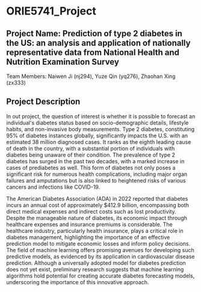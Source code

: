 # ORIE5741_Project

## Project Name: Prediction of type 2 diabetes in the US: an analysis and application of nationally representative data from National Health and Nutrition Examination Survey

Team Members: Naiwen Ji (nj294), Yuze Qin (yq276), Zhaohan Xing (zx333)

## Project Description
In out project, the question of interest is whether it is possible to forecast an individual's diabetes status based on socio-demographic details, lifestyle habits, and non-invasive body measurements. Type 2 diabetes, constituting 95% of diabetes instances globally, significantly impacts the U.S. with an estimated 38 million diagnosed cases. It ranks as the eighth leading cause of death in the country, with a substantial portion of individuals with diabetes being unaware of their condition. The prevalence of type 2 diabetes has surged in the past two decades, with a marked increase in cases of prediabetes as well. This form of diabetes not only poses a significant risk for numerous health complications, including major organ failures and amputations but is also linked to heightened risks of various cancers and infections like COVID-19. 

The American Diabetes Association (ADA) in 2022 reported that diabetes incurs an annual cost of approximately $412.9 billion, encompassing both direct medical expenses and indirect costs such as lost productivity. Despite the manageable nature of diabetes, its economic impact through healthcare expenses and insurance premiums is considerable. The healthcare industry, particularly health insurance, plays a critical role in diabetes management, highlighting the importance of an effective prediction model to mitigate economic losses and inform policy decisions. The field of machine learning offers promising avenues for developing such predictive models, as evidenced by its application in cardiovascular disease prediction. Although a universally adopted model for diabetes prediction does not yet exist, preliminary research suggests that machine learning algorithms hold potential for creating accurate diabetes forecasting models, underscoring the importance of this innovative approach.